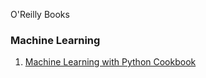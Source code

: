 O'Reilly Books

### Machine Learning
1. <a href="Machine Learning with Python Cookbook.pdf">Machine Learning with Python Cookbook</a>
